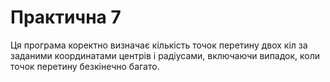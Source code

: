 # Практична 7 
Ця програма коректно визначає кількість точок перетину двох кіл за заданими координатами центрів і радіусами, включаючи випадок, коли точок перетину безкінечно багато.





